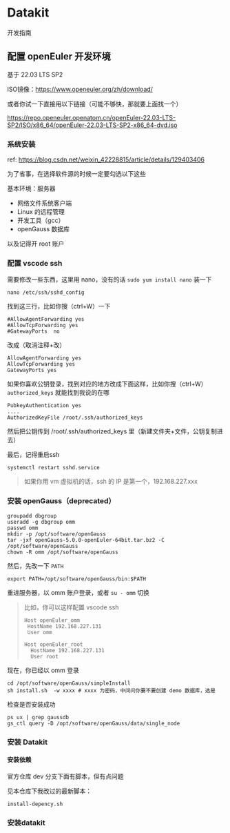 # Datakit

开发指南

## 配置 openEuler 开发环境

基于 22.03 LTS SP2

ISO镜像：https://www.openeuler.org/zh/download/

或者你试一下直接用以下链接（可能不够快，那就要上面找一个）

https://repo.openeuler.openatom.cn/openEuler-22.03-LTS-SP2/ISO/x86_64/openEuler-22.03-LTS-SP2-x86_64-dvd.iso

### 系统安装

ref: https://blog.csdn.net/weixin_42228815/article/details/129403406

为了省事，在选择软件源的时候一定要勾选以下这些

基本环境：服务器

- 网络文件系统客户端
- Linux 的远程管理
- 开发工具（gcc）
- openGauss 数据库

以及记得开 root 账户

### 配置 vscode ssh

需要修改一些东西，这里用 nano，没有的话 `sudo yum install nano` 装一下

```
nano /etc/ssh/sshd_config
```

找到这三行，比如你搜（ctrl+W）一下

```
#AllowAgentForwarding yes
#AllowTcpForwarding yes
#GatewayPorts  no
```

改成（取消注释+改）

```
AllowAgentForwarding yes
AllowTcpForwarding yes
GatewayPorts yes
```

如果你喜欢公钥登录，找到对应的地方改成下面这样，比如你搜（ctrl+W）`authorized_keys` 就能找到我说的在哪

```
PubkeyAuthentication yes
....
AuthorizedKeyFile /root/.ssh/authorized_keys
```

然后把公钥传到 /root/.ssh/authorized_keys 里（新建文件夹+文件，公钥复制进去）

最后，记得重启ssh

```
systemctl restart sshd.service
```

> 如果你用 vm 虚拟机的话，ssh 的 IP 是第一个，192.168.227.xxx


### 安装 openGauss（deprecated）

```
groupadd dbgroup
useradd -g dbgroup omm
passwd omm
mkdir -p /opt/software/openGauss
tar -jxf openGauss-5.0.0-openEuler-64bit.tar.bz2 -C /opt/software/openGauss
chown -R omm /opt/software/openGauss
```

然后，先改一下 `PATH`

```
export PATH=/opt/software/openGauss/bin:$PATH
```

重进服务器，以 omm 账户登录，或者 `su - omm` 切换

> 比如，你可以这样配置 vscode ssh
> 
> ```
> Host openEuler_omm
>  HostName 192.168.227.131
>  User omm
> 
> Host openEuler_root
>   HostName 192.168.227.131
>   User root
> ```

现在，你已经以 omm 登录

```
cd /opt/software/openGauss/simpleInstall
sh install.sh  -w xxxx # xxxx 为密码，中间问你要不要创建 demo 数据库，选是
```

检查是否安装成功

```
ps ux | grep gaussdb
gs_ctl query -D /opt/software/openGauss/data/single_node
```

### 安装 Datakit
#### 安装依赖

官方仓库 dev 分支下面有脚本，但有点问题

见本仓库下我改过的最新脚本：

`install-depency.sh`

### 安装datakit

